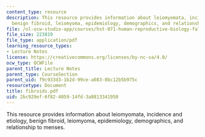 ```yaml
---
content_type: resource
description: This resource provides information about leiomyomata, incidence and etiology,
  benign fibroid, leiomyoma, epidemiology, demographics, and relationship to menses.
file: /ol-ocw-studio-app/courses/hst-071-human-reproductive-biology-fall-2005/2bc929ef6f82405914fd3a8813341950_fibroids.pdf
file_size: 223819
file_type: application/pdf
learning_resource_types:
- Lecture Notes
license: https://creativecommons.org/licenses/by-nc-sa/4.0/
ocw_type: OCWFile
parent_title: Lecture Notes
parent_type: CourseSection
parent_uid: f9c933d3-1b2d-99ce-a083-0bc12b5b975c
resourcetype: Document
title: fibroids.pdf
uid: 2bc929ef-6f82-4059-14fd-3a8813341950
---
```

This resource provides information about leiomyomata, incidence and etiology, benign fibroid, leiomyoma, epidemiology, demographics, and relationship to menses.